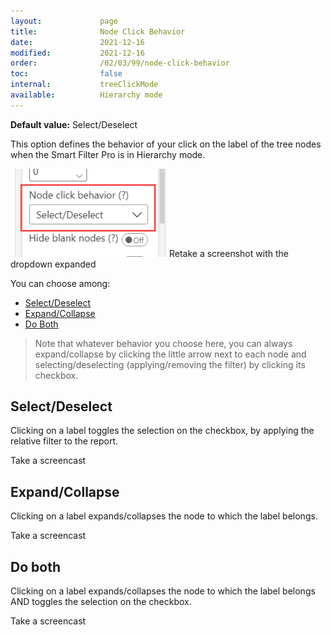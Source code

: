 ```yaml
---
layout:             page
title:              Node Click Behavior
date:               2021-12-16
modified:           2021-12-16
order:              /02/03/99/node-click-behavior
toc:                false
internal:           treeClickMode
available:          Hierarchy mode
---
```

**Default value:** Select/Deselect

This option defines the behavior of your click on the label of the tree nodes when the Smart Filter Pro is in Hierarchy mode.

<img src="images/node-clicking.png" width="250">
<todo assign="twinkle">Retake a screenshot with the dropdown expanded</todo>

You can choose among:
- [Select/Deselect](#select/deselect)
- [Expand/Collapse](#expand/collapse)
- [Do Both](#do-both)

> Note that whatever behavior you choose here, you can always expand/collapse by clicking the little arrow next to each node and selecting/deselecting (applying/removing the filter) by clicking its checkbox.

## Select/Deselect

Clicking on a label toggles the selection on the checkbox, by applying the relative filter to the report.

<todo assign="daniele">Take a screencast</todo>

## Expand/Collapse

Clicking on a label expands/collapses the node to which the label belongs.

<todo assign="daniele">Take a screencast</todo>

## Do both

Clicking on a label expands/collapses the node to which the label belongs AND toggles the selection on the checkbox.

<todo assign="daniele">Take a screencast</todo>